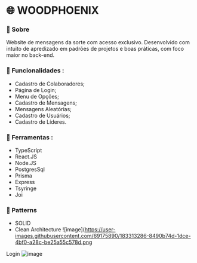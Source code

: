 # :globe_with_meridians: WOODPHOENIX 

### :memo: Sobre 
Website de mensagens da sorte com acesso exclusivo. Desenvolvido com intuito de apredizado em padrões de projetos e boas práticas, com foco maior no back-end.

### :rocket: Funcionalidades :
* Cadastro de Colaboradores;
* Página de Login;
* Menu de Opções;
* Cadastro de Mensagens;
* Mensagens Aleatórias;
* Cadastro de Usuários;
* Cadastro de Líderes.

### :wrench: Ferramentas : 
* TypeScript
* React.JS
* Node.JS
* PostgresSql
* Prisma
* Express
* Tsyringe
* Joi

### :bento: Patterns 
* SOLID
* Clean Architecture
![image](https://user-images.githubusercontent.com/69175890/183313286-8490b74d-1dce-4bf0-a28c-be25a55c578d.png

Login 
![image](https://user-images.githubusercontent.com/69175890/183312923-55b04806-60eb-4aed-8dda-48d3ef3e3813.png)


